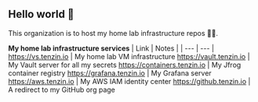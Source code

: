 ## Hello world 👋
This organization is to host my home lab infrastructure repos 🏡🎐.

**My home lab infrastructure services**
| Link | Notes |
| --- | --- |
https://vs.tenzin.io | My home lab VM infrastructure
https://vault.tenzin.io | My Vault server for all my secrets
https://containers.tenzin.io | My Jfrog container registry 
https://grafana.tenzin.io | My Grafana server
https://aws.tenzin.io | My AWS IAM identity center
https://github.tenzin.io | A redirect to my GitHub org page
